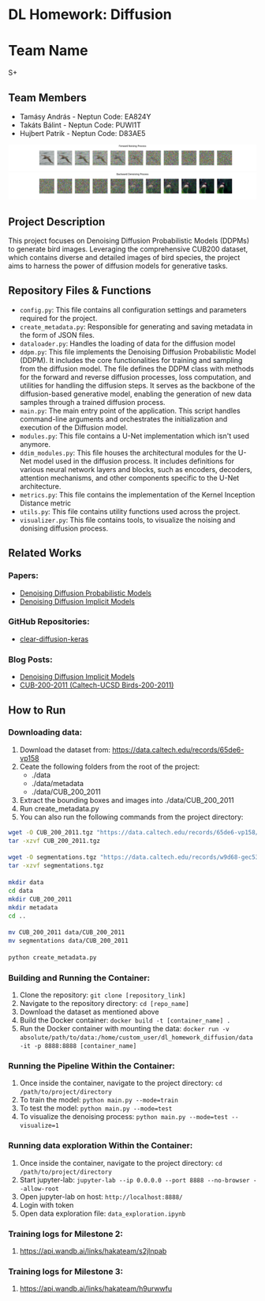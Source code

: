 # DL Homework: Diffusion

# Team Name
S+

## Team Members
- Tamásy András - Neptun Code: EA824Y
- Takáts Bálint - Neptun Code: PUWI1T
- Hujbert Patrik - Neptun Code: D83AE5

![Forward process](images/forwardProcess.png)
![Backward process](images/backwardDenoising.png)


## Project Description
This project focuses on Denoising Diffusion Probabilistic Models (DDPMs) to generate bird images. Leveraging the comprehensive CUB200 dataset, which contains diverse and detailed images of bird species, the project aims to harness the power of diffusion models for generative tasks.

## Repository Files & Functions
- `config.py`: This file contains all configuration settings and parameters required for the project.
- `create_metadata.py`:  Responsible for generating and saving metadata in the form of JSON files. 
- `dataloader.py`: Handles the loading of data for the diffusion model
- `ddpm.py`: This file implements the Denoising Diffusion Probabilistic Model (DDPM). It includes the core functionalities for training and sampling from the diffusion model. The file defines the DDPM class with methods for the forward and reverse diffusion processes, loss computation, and utilities for handling the diffusion steps. It serves as the backbone of the diffusion-based generative model, enabling the generation of new data samples through a trained diffusion process.
- `main.py`: The main entry point of the application. This script handles command-line arguments and orchestrates the initialization and execution of the Diffusion model.
- `modules.py`: This file contains a U-Net implementation which isn't used anymore.
- `ddim_modules.py`: This file houses the architectural modules for the U-Net model used in the diffusion process. It includes definitions for various neural network layers and blocks, such as encoders, decoders, attention mechanisms, and other components specific to the U-Net architecture.
- `metrics.py`: This file contains the implementation of the Kernel Inception Distance metric
- `utils.py`: This file contains utility functions used across the project.
- `visualizer.py`: This file contains tools, to visualize the noising and donising diffusion process.

## Related Works
### Papers:
- [Denoising Diffusion Probabilistic Models](https://arxiv.org/abs/2006.11239)
- [Denoising Diffusion Implicit Models](https://arxiv.org/abs/2010.02502)

### GitHub Repositories:
- [clear-diffusion-keras](https://github.com/beresandras/clear-diffusion-keras)


### Blog Posts:
- [Denoising Diffusion Implicit Models](https://keras.io/examples/generative/ddim/)
- [CUB-200-2011 (Caltech-UCSD Birds-200-2011)](https://paperswithcode.com/dataset/cub-200-2011)

## How to Run

### Downloading data:
1. Download the dataset from: https://data.caltech.edu/records/65de6-vp158
2. Ceate the following folders from the root of the project:
    - ./data
    - ./data/metadata
    - ./data/CUB_200_2011
3. Extract the bounding boxes and images into ./data/CUB_200_2011
4. Run create_metadata.py
5. You can also run the following commands from the project directory:
```bash
wget -O CUB_200_2011.tgz "https://data.caltech.edu/records/65de6-vp158/files/CUB_200_2011.tgz?download=1"
tar -xzvf CUB_200_2011.tgz

wget -O segmentations.tgz "https://data.caltech.edu/records/w9d68-gec53/files/segmentations.tgz?download=1"
tar -xzvf segmentations.tgz

mkdir data
cd data
mkdir CUB_200_2011
mkdir metadata
cd ..

mv CUB_200_2011 data/CUB_200_2011
mv segmentations data/CUB_200_2011

python create_metadata.py

```

### Building and Running the Container:
1. Clone the repository: `git clone [repository_link]`
2. Navigate to the repository directory: `cd [repo_name]`
3. Download the dataset as mentioned above
4. Build the Docker container: `docker build -t [container_name] .`
5. Run the Docker container with mounting the data: `docker run -v absolute/path/to/data:/home/custom_user/dl_homework_diffusion/data -it -p 8888:8888 [container_name]`

### Running the Pipeline Within the Container:
1. Once inside the container, navigate to the project directory: `cd /path/to/project/directory`
2. To train the model: `python main.py --mode=train`
3. To test the model: `python main.py --mode=test`
4. To visualize the denoising process: `python main.py --mode=test --visualize=1`

### Running data exploration Within the Container:
1. Once inside the container, navigate to the project directory: `cd /path/to/project/directory`
2. Start jupyter-lab: `jupyter-lab --ip 0.0.0.0 --port 8888 --no-browser --allow-root`
3. Open jupyter-lab on host: `http://localhost:8888/`
4. Login with token
5. Open data exploration file: `data_exploration.ipynb`



### Training logs for Milestone 2:
1. https://api.wandb.ai/links/hakateam/s2jlnpab
### Training logs for Milestone 3:
1. https://api.wandb.ai/links/hakateam/h9urwwfu
